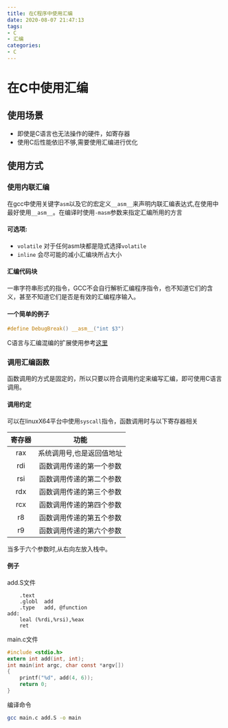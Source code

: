 ```yaml
---
title: 在C程序中使用汇编
date: 2020-08-07 21:47:13
tags:
- C
- 汇编
categories:
- C
---
```


# 在C中使用汇编

## 使用场景

- 即使是C语言也无法操作的硬件，如寄存器
- 使用C后性能依旧不够,需要使用汇编进行优化
<!-- more -->
## 使用方式

### 使用内联汇编

在gcc中使用关键字`asm`以及它的宏定义`__asm__`来声明内联汇编表达式,在使用中最好使用`__asm__`。在编译时使用`-masm`参数来指定汇编所用的方言

#### 可选项:

- `volatile` 对于任何asm块都是隐式选择`volatile`
- `inline` 会尽可能的减小汇编块所占大小

#### 汇编代码块

一串字符串形式的指令，GCC不会自行解析汇编程序指令，也不知道它们的含义，甚至不知道它们是否是有效的汇编程序输入。

#### 一个简单的例子

```c
#define DebugBreak() __asm__("int $3")
```
C语言与汇编混编的扩展使用参考[这里](https://gcc.gnu.org/onlinedocs/gcc/Extended-Asm.html#Extended-Asm)

### 调用汇编函数

函数调用的方式是固定的，所以只要以符合调用约定来编写汇编，即可使用C语言调用。

#### 调用约定
可以在linuxX64平台中使用`syscall`指令，函数调用时与以下寄存器相关

| 寄存器 |           功能            |
| :----: | :-----------------------: |
|  rax   | 系统调用号,也是返回值地址 |
|  rdi   | 函数调用传递的第一个参数  |
|  rsi   | 函数调用传递的第二个参数  |
|  rdx   | 函数调用传递的第三个参数  |
|  rcx   | 函数调用传递的第四个参数  |
|   r8   | 函数调用传递的第五个参数  |
|   r9   | 函数调用传递的第六个参数  |

当多于六个参数时,从右向左放入栈中。

#### 例子

add.S文件

```assembly
	.text
	.globl	add
	.type	add, @function
add:
    leal (%rdi,%rsi),%eax
    ret
```

main.c文件

```c
#include <stdio.h>
extern int add(int, int);
int main(int argc, char const *argv[])
{
    printf("%d", add(4, 6));
    return 0;
}
```

编译命令

```bash
gcc main.c add.S -o main
```

